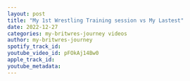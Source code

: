 ```yaml
---
layout: post
title: "My 1st Wrestling Training session vs My Lastest"
date: 2022-12-27
categories: my-britwres-journey videos
author: my-britwres-journey
spotify_track_id: 
youtube_video_id: pFOkAj14Bw0
apple_track_id: 
youtube_metadata: 
---
```

